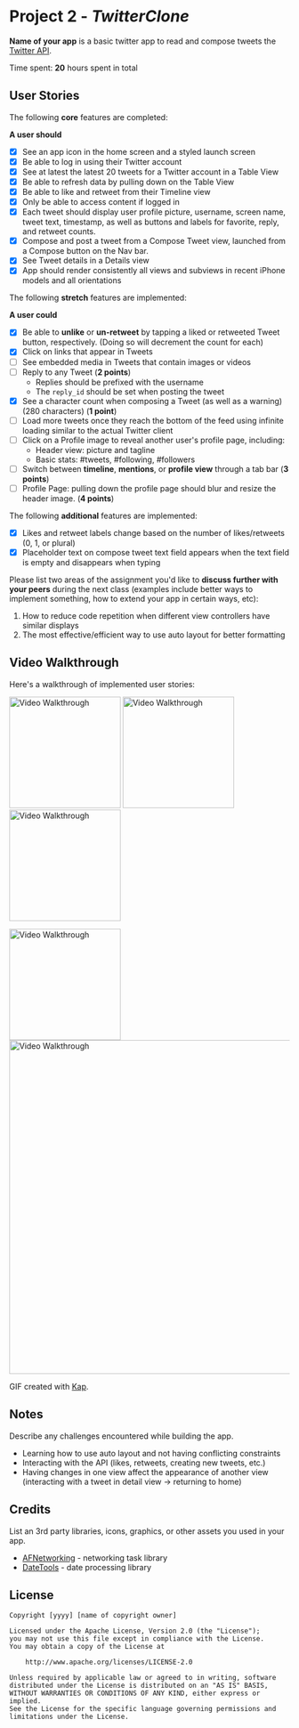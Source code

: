 # Project 2 - *TwitterClone*

**Name of your app** is a basic twitter app to read and compose tweets the [Twitter API](https://apps.twitter.com/).

Time spent: **20** hours spent in total

## User Stories

The following **core** features are completed:

**A user should**

- [X] See an app icon in the home screen and a styled launch screen
- [X] Be able to log in using their Twitter account
- [X] See at latest the latest 20 tweets for a Twitter account in a Table View
- [X] Be able to refresh data by pulling down on the Table View
- [X] Be able to like and retweet from their Timeline view
- [X] Only be able to access content if logged in
- [X] Each tweet should display user profile picture, username, screen name, tweet text, timestamp, as well as buttons and labels for favorite, reply, and retweet counts.
- [X] Compose and post a tweet from a Compose Tweet view, launched from a Compose button on the Nav bar.
- [X] See Tweet details in a Details view
- [X] App should render consistently all views and subviews in recent iPhone models and all orientations

The following **stretch** features are implemented:

**A user could**

- [X] Be able to **unlike** or **un-retweet** by tapping a liked or retweeted Tweet button, respectively. (Doing so will decrement the count for each)
- [X] Click on links that appear in Tweets
- [ ] See embedded media in Tweets that contain images or videos
- [ ] Reply to any Tweet (**2 points**)
  - Replies should be prefixed with the username
  - The `reply_id` should be set when posting the tweet
- [X] See a character count when composing a Tweet (as well as a warning) (280 characters) (**1 point**)
- [ ] Load more tweets once they reach the bottom of the feed using infinite loading similar to the actual Twitter client
- [ ] Click on a Profile image to reveal another user's profile page, including:
  - Header view: picture and tagline
  - Basic stats: #tweets, #following, #followers
- [ ] Switch between **timeline**, **mentions**, or **profile view** through a tab bar (**3 points**)
- [ ] Profile Page: pulling down the profile page should blur and resize the header image. (**4 points**)

The following **additional** features are implemented:
- [X] Likes and retweet labels change based on the number of likes/retweets (0, 1, or plural)
- [X] Placeholder text on compose tweet text field appears when the text field is empty and disappears when typing

Please list two areas of the assignment you'd like to **discuss further with your peers** during the next class (examples include better ways to implement something, how to extend your app in certain ways, etc):

1. How to reduce code repetition when different view controllers have similar displays
2. The most effective/efficient way to use auto layout for better formatting

## Video Walkthrough

Here's a walkthrough of implemented user stories:

<p float="left">
<img src='Demos/TwitterDemo1.gif' title='First demo' width='200' alt='Video Walkthrough' />
<img src='Demos/TwitterDemo2.gif' title='Second demo' width='200' alt='Video Walkthrough' />
<img src='Demos/TwitterDemo3.gif' title='Third demo' width='200' alt='Video Walkthrough' />
</p>

<p float="left">
<img src='Demos/TwitterDemo4.gif' title='Fourth demo' width='200' alt='Video Walkthrough' />
<img src='Demos/TwitterDemo5.gif' title='Fifth demo' width='600' alt='Video Walkthrough' />
</p>

GIF created with [Kap](https://getkap.co/).

## Notes

Describe any challenges encountered while building the app.
- Learning how to use auto layout and not having conflicting constraints
- Interacting with the API (likes, retweets, creating new tweets, etc.)
- Having changes in one view affect the appearance of another view (interacting with a tweet in detail view -> returning to home)

## Credits

List an 3rd party libraries, icons, graphics, or other assets you used in your app.

- [AFNetworking](https://github.com/AFNetworking/AFNetworking) - networking task library
- [DateTools](https://github.com/MatthewYork/DateTools) - date processing library

## License

    Copyright [yyyy] [name of copyright owner]

    Licensed under the Apache License, Version 2.0 (the "License");
    you may not use this file except in compliance with the License.
    You may obtain a copy of the License at

        http://www.apache.org/licenses/LICENSE-2.0

    Unless required by applicable law or agreed to in writing, software
    distributed under the License is distributed on an "AS IS" BASIS,
    WITHOUT WARRANTIES OR CONDITIONS OF ANY KIND, either express or implied.
    See the License for the specific language governing permissions and
    limitations under the License.
